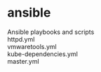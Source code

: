 # ansible
Ansible playbooks and scripts  
httpd.yml  
vmwaretools.yml  
kube-dependencies.yml  
master.yml  
